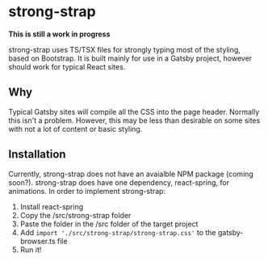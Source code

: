 # strong-strap
**This is still a work in progress**

strong-strap uses TS/TSX files for strongly typing most of the styling, based on Bootstrap. It is built mainly for use in a Gatsby project, however should work for typical React sites.

## Why
Typical Gatsby sites will compile all the CSS into the page header. Normally this isn't a problem. However, this may be less than desirable on some sites with not a lot of content or basic styling.

## Installation
Currently, strong-strap does not have an avaialble NPM package (coming soon?). strong-strap does have one dependency, react-spring, for animations. In order to implement strong-strap:

1. Install react-spring
1. Copy the /src/strong-strap folder
1. Paste the folder in the /src folder of the target project
1. Add `import './src/strong-strap/strong-strap.css'` to the gatsby-browser.ts file
1. Run it!
